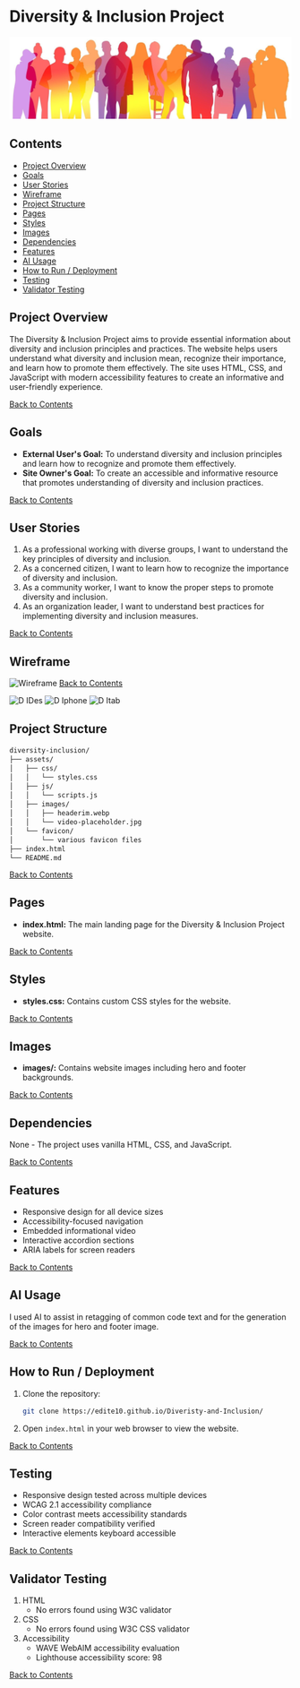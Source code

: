 # Diversity & Inclusion Project
![Diversity & Inclusion](assets/images/headerim.webp)

## Contents
- [Project Overview](#project-overview)
- [Goals](#goals)
- [User Stories](#user-stories)
- [Wireframe](#wireframe)
- [Project Structure](#project-structure)
- [Pages](#pages)
- [Styles](#styles)
- [Images](#images)
- [Dependencies](#dependencies)
- [Features](#features)
- [AI Usage](#ai-usage)
- [How to Run / Deployment](#how-to-run--deployment)
- [Testing](#testing)
- [Validator Testing](#validator-testing)

## Project Overview
The Diversity & Inclusion Project aims to provide essential information about diversity and inclusion principles and practices. The website helps users understand what diversity and inclusion mean, recognize their importance, and learn how to promote them effectively. The site uses HTML, CSS, and JavaScript with modern accessibility features to create an informative and user-friendly experience.

[Back to Contents](#contents)

## Goals
- **External User's Goal:** To understand diversity and inclusion principles and learn how to recognize and promote them effectively.
- **Site Owner's Goal:** To create an accessible and informative resource that promotes understanding of diversity and inclusion practices.

[Back to Contents](#contents)

## User Stories
1) As a professional working with diverse groups, I want to understand the key principles of diversity and inclusion.
2) As a concerned citizen, I want to learn how to recognize the importance of diversity and inclusion.
3) As a community worker, I want to know the proper steps to promote diversity and inclusion.
4) As an organization leader, I want to understand best practices for implementing diversity and inclusion measures.

[Back to Contents](#contents)

## Wireframe
![Wireframe](assets/images/wireframe.jpg)
[Back to Contents](#contents)

![D IDes](https://github.com/user-attachments/assets/65321380-d54f-47fc-9bf0-4a87d503d7f2)
![D Iphone](https://github.com/user-attachments/assets/f6c2f2cf-5661-4604-9b70-b8b17696960c)
![D Itab](https://github.com/user-attachments/assets/f78bcf68-1a12-467c-aff2-701447f20a9a)

## Project Structure
```
diversity-inclusion/
├── assets/
│   ├── css/
│   │   └── styles.css
│   ├── js/
│   │   └── scripts.js
│   ├── images/
│   │   ├── headerim.webp
│   │   └── video-placeholder.jpg
│   └── favicon/
│       └── various favicon files
├── index.html
└── README.md
```
[Back to Contents](#contents)

## Pages
- **index.html:** The main landing page for the Diversity & Inclusion Project website.

[Back to Contents](#contents)

## Styles
- **styles.css:** Contains custom CSS styles for the website.

[Back to Contents](#contents)

## Images
- **images/:** Contains website images including hero and footer backgrounds.

[Back to Contents](#contents)

## Dependencies
None - The project uses vanilla HTML, CSS, and JavaScript.

[Back to Contents](#contents)

## Features
- Responsive design for all device sizes
- Accessibility-focused navigation
- Embedded informational video
- Interactive accordion sections
- ARIA labels for screen readers

[Back to Contents](#contents)

## AI Usage
I used AI to assist in retagging of common code text and for the generation of the images for hero and footer image.

[Back to Contents](#contents)

## How to Run / Deployment
1. Clone the repository:
    ```sh
    git clone https://edite10.github.io/Diveristy-and-Inclusion/
    ```
2. Open `index.html` in your web browser to view the website.

[Back to Contents](#contents)

## Testing
- Responsive design tested across multiple devices
- WCAG 2.1 accessibility compliance
- Color contrast meets accessibility standards
- Screen reader compatibility verified
- Interactive elements keyboard accessible

[Back to Contents](#contents)

## Validator Testing
1. HTML
   - No errors found using W3C validator
2. CSS
   - No errors found using W3C CSS validator
3. Accessibility
   - WAVE WebAIM accessibility evaluation
   - Lighthouse accessibility score: 98

[Back to Contents](#contents)
